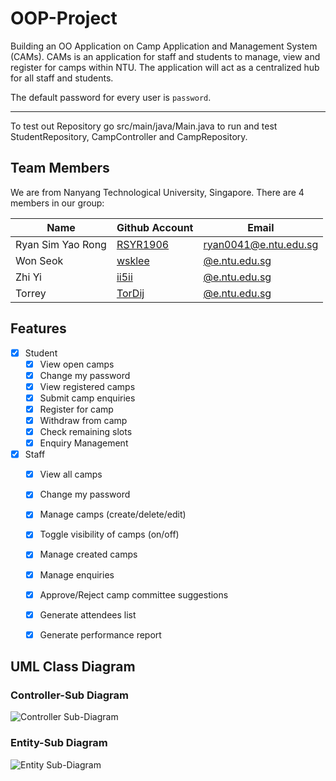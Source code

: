 # OOP-Project
Building an OO Application on Camp Application and Management System (CAMs). CAMs is an application for staff and students to manage, view and register for camps within NTU. The application will act as a centralized hub for all staff and students.

The default password for every user is `password`.

---

To test out Repository go src/main/java/Main.java to run and test StudentRepository, CampController and CampRepository.


## Team Members

We are from Nanyang Technological University, Singapore. There are 4 members in our group:

| Name         | Github Account                                  | Email                 |
|--------------|-------------------------------------------------|-----------------------|
| Ryan Sim Yao Rong     | [RSYR1906](https://github.com/RSYR1906)| [ryan0041@e.ntu.edu.sg](mailto:ryan0041@e.ntu.edu.sg) |
| Won Seok | [wsklee](https://github.com/wsklee) | [@e.ntu.edu.sg](mailto:@e.ntu.edu.sg) |
| Zhi Yi | [ii5ii](https://github.com/ii5ii) | [@e.ntu.edu.sg](mailto:@e.ntu.edu.sg) |
| Torrey | [TorDij](https://github.com/TorDij)   | [@e.ntu.edu.sg](mailto:@e.ntu.edu.sg)  |


## Features

- [x] Student
  - [x] View open camps
  - [x] Change my password
  - [x] View registered camps
  - [x] Submit camp enquiries
  - [x] Register for camp
  - [x] Withdraw from camp
  - [x] Check remaining slots
  - [x] Enquiry Management
        
- [x] Staff
  - [x] View all camps
  - [x] Change my password
  - [x] Manage camps (create/delete/edit)
  - [x] Toggle visibility of camps (on/off)
  - [x] Manage created camps
  - [x] Manage enquiries 
  - [x] Approve/Reject camp committee suggestions
  - [x] Generate attendees list
  - [x] Generate performance report


## UML Class Diagram

### Controller-Sub Diagram
![Controller Sub-Diagram](UMLClassDiagram/controller.png)

### Entity-Sub Diagram
![Entity Sub-Diagram](UMLClassDiagram/entity.png)
